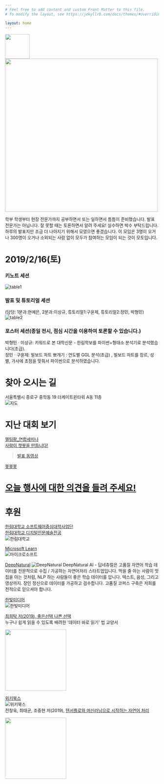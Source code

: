 ```yaml
---
# Feel free to add content and custom Front Matter to this file.
# To modify the layout, see https://jekyllrb.com/docs/themes/#overriding-theme-defaults

layout: home
---
```


                  

<img src="./pic/logo.png" width="80"><BR>
<img src="./pic/langcon.png" width="500"><BR>

학부 학생부터 현장 전문가까지 공부하면서 또는 일하면서 틈틈이 준비했습니다. 발표 전문가는 아닙니다. 잘 못할 때는 토론하면서 알려 주세요! 실수하면 박수 부탁드립니다. 하루의 발표지만 조금 더 나아지기 위해서 모였으면 좋겠습니다. 이 모임은 3명이 오거나 300명이 오거나 소외되는 사람 없이 모두가 참여하는 모임이 되는 것이 모토입니다. 
      

#  2019/2/16(토)                


### 키노트 세션                

![table1](./pic/k.png)          

### 발표 및 튜토리얼 세션 
(담당: 1분과:현예은,  2분과:이상규, 튜토리얼1:구윤제, 튜토리얼2:정민, 박형민)                               
![table2](./pic/main.png)        

### 포스터 세션(종일 전시, 점심 시간을 이용하여 토론할 수 있습니다.)                    
박형민 · 이상규: 키워드로 본 대학신문 - 한림학보를 파이썬+형태소 분석기로 분석했습니다(초급).          
정민 · 구윤제: 빌보드 차트 뽀개기 : 연도별 GGL 분석(초급) , 빌보드 차트를 장르, 성별, 가사에 초점을 맞춰서 파이썬으로 분석하였습니다.                         

# 찾아 오시는 길           
서울특별시 종로구 중학동 19 더케이트윈타워 A동 11층                            
![지도](./pic/msmap.png)

# 지난 대회 보기          
[멜팅팡_연합세미나](https://www.onoffmix.com/event/110570)                   
[사람이 챗봇을 만듭니다!](https://www.onoffmix.com/event/124842)            
 >[발표 동영상](https://www.youtube.com/playlist?list=PLqkITFr6P-oRQu0OJCIqHuff-ubbCkWlL)                   

[봇봇봇](https://www.onoffmix.com/event/89407) 

# [오늘 행사에 대한 의견을 들려 주세요!](http://aka.ms/devsurveyKR) 


# 후원               
[한림대학교 소프트웨어중심대학사업단](http://hlsw.hallym.ac.kr)                              
[한림대학교 디지털인문예술전공](https://sites.google.com/view/dah-hallym)            
![한림대학교](./pic/hl.png)         

[Microsoft Learn](https://docs.microsoft.com/ko-kr/learn)            
![마이크로소프트](./pic/mslearn.jpeg)

[DeepNatural](https://deepnatural.ai)
![DeepNatural](./pic/DeepNatural.png)
DeepNatural AI - 딥네츄럴은 고품질 자연어 학습 데이터를 전문적으로 수집 / 가공하는 자연어처리 스타트업입니다. 먹을 줄 아는 사람이 맛집을 아는 것처럼, NLP 하는 사람들이 좋은 학습 데이터를 압니다. 텍스트, 음성, 그리고 영상까지. 장인 정신으로 데이터를 가공하고 검수합니다. 고품질 코퍼스 구축은 저희를 전적으로 믿으셔야 합니다.


[한빛미디어](http://www.hanbit.co.kr/)        
![한빛미디어](./pic/hanbit.png)                  

[최희탁 저(2019), 좋은선택 나쁜 선택](http://www.kyobobook.co.kr/product/detailViewKor.laf?ejkGb=KOR&mallGb=KOR&barcode=9791162241400&orderClick=LEA&Kc=)                
누구나 쉽게 읽을 수 있도록 배려한 '데이터 바로 읽기' 법 교양서
                                   
<img src="./pic/goodchoice.png" width="200"><BR>                            
                
[위키북스](http://wikibook.co.kr/)                             
![위키북스](./pic/wiki.png)                         
전창욱, 최태균, 조중현 저(2019), [텐서플로와 머신러닝으로 시작하는 자연어 처리](http://www.yes24.com/24/goods/69334316?scode=032&OzSrank=1&fbclid=IwAR1pL7jjtA1MuT-iRvm6yZvl2SKzED5W5nC86T2kCOvKD_IOMbhrti7ggpE)                            
           
<img src="./pic/nlpbook.png" width="200"><BR>     





